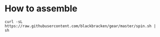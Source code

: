 # How to assemble
`curl -sL https://raw.githubusercontent.com/blackbracken/gear/master/spin.sh | sh`
